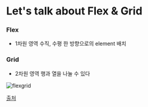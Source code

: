 # Let's talk about Flex & Grid

### Flex
- 1차원 영역 수직, 수평 한 방향으로의 element 배치

### Grid
- 2차원 영역 행과 열을 나눌 수 있다

![flexgrid](https://user-images.githubusercontent.com/49268125/119931481-6ee21800-bfbc-11eb-9722-bb12f6f11cf9.jpg)

[출처](https://free-eunb.tistory.com/86?category=908542)
